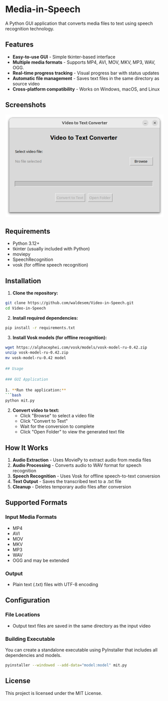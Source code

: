 # Media-in-Speech

A Python GUI application that converts media files to text using speech recognition technology.

## Features

- **Easy-to-use GUI** - Simple tkinter-based interface
- **Multiple media formats** - Supports MP4, AVI, MOV, MKV, MP3, WAV, OGG.
- **Real-time progress tracking** - Visual progress bar with status updates
- **Automatic file management** - Saves text files in the same directory as source video
- **Cross-platform compatibility** - Works on Windows, macOS, and Linux

## Screenshots

![Application Interface](screenshot.png)

## Requirements

- Python 3.12+
- tkinter (usually included with Python)
- moviepy
- SpeechRecognition
- vosk (for offline speech recognition)

## Installation

1. **Clone the repository:**
```bash
git clone https://github.com/waldesem/Video-in-Speech.git
cd Video-in-Speech
```

2. **Install required dependencies:**
```bash
pip install -r requirements.txt
```

3. **Install Vosk models (for offline recognition):**
```bash
wget https://alphacephei.com/vosk/models/vosk-model-ru-0.42.zip
unzip vosk-model-ru-0.42.zip
mv vosk-model-ru-0.42 model

## Usage

### GUI Application

1. **Run the application:**
```bash
python mit.py
```

2. **Convert video to text:**
   - Click "Browse" to select a video file
   - Click "Convert to Text"
   - Wait for the conversion to complete
   - Click "Open Folder" to view the generated text file

## How It Works

1. **Audio Extraction** - Uses MoviePy to extract audio from media files
2. **Audio Processing** - Converts audio to WAV format for speech recognition
3. **Speech Recognition** - Uses Vosk for offline speech-to-text conversion
4. **Text Output** - Saves the transcribed text to a .txt file
5. **Cleanup** - Deletes temporary audio files after conversion

## Supported Formats

### Input Media Formats
- MP4
- AVI
- MOV
- MKV
- MP3
- WAV
- OGG
and may be extended

### Output
- Plain text (.txt) files with UTF-8 encoding

## Configuration

### File Locations
- Output text files are saved in the same directory as the input video

### Building Executable
You can create a standalone executable using PyInstaller that includes all dependencies and models.
```bash
pyinstaller --windowed --add-data="model:model" mit.py
```

## License

This project is licensed under the MIT License.
